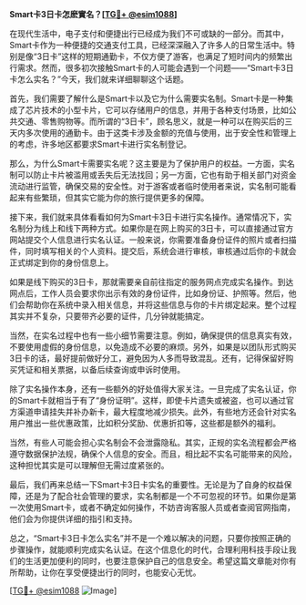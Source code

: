 **Smart卡3日卡怎麽實名？[[TG💪+ @esim1088](https://t.me/s/esim1088)]**

在现代生活中，电子支付和便捷出行已经成为我们不可或缺的一部分。而其中，Smart卡作为一种便捷的交通支付工具，已经深深融入了许多人的日常生活中。特别是像“3日卡”这样的短期通勤卡，不仅方便了游客，也满足了短时间内的频繁出行需求。然而，很多初次接触Smart卡的人可能会遇到一个问题——“Smart卡3日卡怎么实名？”今天，我们就来详细聊聊这个话题。

首先，我们需要了解什么是Smart卡以及它为什么需要实名制。Smart卡是一种集成了芯片技术的小型卡片，它可以存储用户的信息，并用于各种支付场景，比如公共交通、零售购物等。而所谓的“3日卡”，顾名思义，就是一种可以在购买后的三天内多次使用的通勤卡。由于这类卡涉及金额的充值与使用，出于安全性和管理上的考虑，许多地区都要求Smart卡进行实名制登记。

那么，为什么Smart卡需要实名呢？这主要是为了保护用户的权益。一方面，实名制可以防止卡片被滥用或丢失后无法找回；另一方面，它也有助于相关部门对资金流动进行监管，确保交易的安全性。对于游客或者临时使用者来说，实名制可能看起来有些繁琐，但其实它能为你的旅行提供更多的保障。

接下来，我们就来具体看看如何为Smart卡3日卡进行实名操作。通常情况下，实名制分为线上和线下两种方式。如果你是在网上购买的3日卡，可以直接通过官方网站提交个人信息进行实名认证。一般来说，你需要准备身份证件的照片或者扫描件，同时填写相关的个人资料。提交后，系统会进行审核，审核通过后你的卡就会正式绑定到你的身份信息上。

如果是线下购买的3日卡，那就需要亲自前往指定的服务网点完成实名操作。到达网点后，工作人员会要求你出示有效的身份证件，比如身份证、护照等。然后，他们会帮助你在系统中录入相关信息，并将这些信息与你的卡片绑定起来。整个过程其实并不复杂，只要带齐必要的证件，几分钟就能搞定。

当然，在实名过程中也有一些小细节需要注意。例如，确保提供的信息真实有效，不要使用虚假的身份信息，以免造成不必要的麻烦。另外，如果是以团队形式购买3日卡的话，最好提前做好分工，避免因为人多而导致混乱。还有，记得保留好购买凭证和相关票据，以备后续查询或申诉时使用。

除了实名操作本身，还有一些额外的好处值得大家关注。一旦完成了实名认证，你的Smart卡就相当于有了“身份证明”。这样，即使卡片遗失或被盗，也可以通过官方渠道申请挂失并补办新卡，最大程度地减少损失。此外，有些地方还会针对实名用户推出一些优惠政策，比如积分奖励、优惠折扣等，这些都是额外的福利。

当然，有些人可能会担心实名制会不会泄露隐私。其实，正规的实名流程都会严格遵守数据保护法规，确保个人信息的安全。而且，相比起不实名可能带来的风险，这种担忧其实是可以理解但无需过度紧张的。

最后，我们再来总结一下Smart卡3日卡实名的重要性。无论是为了自身的权益保障，还是为了配合社会管理的要求，实名制都是一个不可忽视的环节。如果你是第一次使用Smart卡，或者不确定如何操作，不妨咨询客服人员或者查阅官网指南，他们会为你提供详细的指引和支持。

总之，“Smart卡3日卡怎么实名”并不是一个难以解决的问题，只要你按照正确的步骤操作，就能顺利完成实名认证。在这个信息化的时代，合理利用科技手段让我们的生活更加便利的同时，也要注意保护自己的信息安全。希望这篇文章能对你有所帮助，让你在享受便捷出行的同时，也能安心无忧。

[[TG💪+ @esim1088](https://t.me/s/esim1088) ![Image](https://i.postimg.cc/4NQfJmqS/Snipaste-2025-05-13-00-14-12.png)]